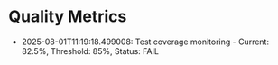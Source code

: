 # Quality Metrics

- 2025-08-01T11:19:18.499008: Test coverage monitoring - Current: 82.5%, Threshold: 85%, Status: FAIL
